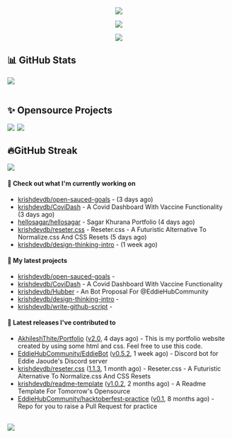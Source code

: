 <div align="center">
<img src="https://readme-typing-svg.herokuapp.com?size=50&center=true&vCenter=true&width=800&height=100&lines=Hello+World+%F0%9F%91%8B;Bonjour+tout+le+monde+%F0%9F%91%8B;Hallo+Welt%F0%9F%91%8B;Hello+World%F0%9F%91%8B">
<p>
<a href="#projects">
<img src="https://img.shields.io/github/stars/krishdevdb?affiliations=OWNER%2CCOLLABORATOR&logo=github&style=for-the-badge&label=Star">
</a>
</p>
<img src="https://cardivo.vercel.app/api?name=Krish%20Dev%20DB&description=A%20Open%20Source%20Developer%0A&image=https%3A%2F%2Favatars.githubusercontent.com%2Fu%2F76587897%3Fv%3D4&site=https%3A%2F%2Fgithub.com%2Fkrishdevdb%2F&instagram=krishdevdb&linkedin=krish-dev-db-02a387206&github=krishdevdb&twitter=krishdevdb&pattern=leaf&backgroundColor=%23ecf0f1&colorPattern=%23eaeaea">
<br>
</div>

<div>
<h2 id="stats">📊 GitHub Stats</h2>
<img src="https://github-readme-stats.vercel.app/api?username=krishdevdb&show_icons=true&count_private=true">
</div>

<div>
<br>
<h2 id="projects"> ✨ Opensource Projects</h2>
<a href="https://github.com/krishdevdb/reseter.css"><img src="https://github-readme-stats.vercel.app/api/pin/?username=krishdevdb&repo=reseter.css&show_icons=true&count_private=true&layout=compact"></a>&#8198;
<a href="https://github.com/krishdevdb/readme-template"><img src="https://github-readme-stats.vercel.app/api/pin/?username=krishdevdb&repo=readme-template&show_icons=true&count_private=true&layout=compact"></a>
</div>

<div>
<h2 id="streak">🔥GitHub Streak</h2>
<img src="https://github-readme-streak-stats.herokuapp.com/?user=krishdevdb">
<br>
</div>

#### 👷 Check out what I'm currently working on

- [krishdevdb/open-sauced-goals](https://github.com/krishdevdb/open-sauced-goals) -  (3 days ago)
- [krishdevdb/CoviDash](https://github.com/krishdevdb/CoviDash) - A Covid Dashboard With Vaccine Functionality (3 days ago)
- [hellosagar/hellosagar](https://github.com/hellosagar/hellosagar) - Sagar Khurana Portfolio (4 days ago)
- [krishdevdb/reseter.css](https://github.com/krishdevdb/reseter.css) - Reseter.css - A Futuristic Alternative To Normalize.css And CSS Resets (5 days ago)
- [krishdevdb/design-thinking-intro](https://github.com/krishdevdb/design-thinking-intro) -  (1 week ago)

#### 🌱 My latest projects

- [krishdevdb/open-sauced-goals](https://github.com/krishdevdb/open-sauced-goals) - 
- [krishdevdb/CoviDash](https://github.com/krishdevdb/CoviDash) - A Covid Dashboard With Vaccine Functionality
- [krishdevdb/Hubber](https://github.com/krishdevdb/Hubber) - An Bot Proposal For @EddieHubCommunity
- [krishdevdb/design-thinking-intro](https://github.com/krishdevdb/design-thinking-intro) - 
- [krishdevdb/write-github-script](https://github.com/krishdevdb/write-github-script) - 

#### 🔭 Latest releases I've contributed to

- [AkhileshThite/Portfolio](https://github.com/AkhileshThite/Portfolio) ([v2.0](https://github.com/AkhileshThite/Portfolio/releases/tag/v2.0), 4 days ago) - This is my portfolio website created by using some html and css. Feel free to use this code.
- [EddieHubCommunity/EddieBot](https://github.com/EddieHubCommunity/EddieBot) ([v0.5.2](https://github.com/EddieHubCommunity/EddieBot/releases/tag/v0.5.2), 1 week ago) - Discord bot for Eddie Jaoude&#39;s Discord server
- [krishdevdb/reseter.css](https://github.com/krishdevdb/reseter.css) ([1.1.3](https://github.com/krishdevdb/reseter.css/releases/tag/1.1.3), 1 month ago) - Reseter.css - A Futuristic Alternative To Normalize.css And CSS Resets
- [krishdevdb/readme-template](https://github.com/krishdevdb/readme-template) ([v1.0.2](https://github.com/krishdevdb/readme-template/releases/tag/v1.0.2), 2 months ago) - A Readme Template For Tomorrow&#39;s Opensource
- [EddieHubCommunity/hacktoberfest-practice](https://github.com/EddieHubCommunity/hacktoberfest-practice) ([v0.1](https://github.com/EddieHubCommunity/hacktoberfest-practice/releases/tag/v0.1), 8 months ago) - Repo for you to raise a Pull Request for practice

<br>

<img align="center" src="https://activity-graph.herokuapp.com/graph?username=krishdevdb&hide_border=true&area=true&point=transparent">

